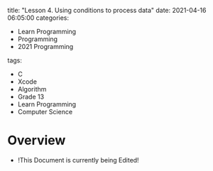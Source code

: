 title:  "Lesson 4. Using conditions to process data"
date:   2021-04-16 06:05:00
categories:

- Learn Programming
- Programming
- 2021 Programming

tags:

- C
- Xcode
- Algorithm
- Grade 13
- Learn Programming
- Computer Science

# Overview

- !This Document is currently being Edited!